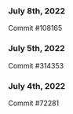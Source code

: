 ### July 8th, 2022

Commit #108165

### July 5th, 2022

Commit #314353


### July 4th, 2022

Commit #72281
